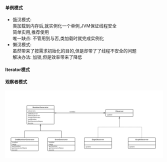 #### 单例模式
* 饿汉模式:   
   类加载到内存后,就实例化一个单例,JVM保证线程安全   
   简单实用,推荐使用   
   唯一缺点: 不管用到与否,类加载时就完成实例化   
* 懒汉模式:   
   虽然带来了按需求初始化的目的,但是却带了了线程不安全的问题   
   解决办法: 加锁,但是效率带来了降低

#### Iterator模式

#### 观察者模式

![](https://github.com/mfqzhr/designpattern/blob/master/src/img/observer.png)